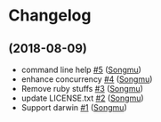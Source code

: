 # Changelog

## [](https://github.com/Songmu/git-set-mtime/compare/4a279fec495c...v0.1.0) (2018-08-09)

* command line help [#5](https://github.com/Songmu/git-set-mtime/pull/5) ([Songmu](https://github.com/Songmu))
* enhance concurrency [#4](https://github.com/Songmu/git-set-mtime/pull/4) ([Songmu](https://github.com/Songmu))
* Remove ruby stuffs [#3](https://github.com/Songmu/git-set-mtime/pull/3) ([Songmu](https://github.com/Songmu))
* update LICENSE.txt [#2](https://github.com/Songmu/git-set-mtime/pull/2) ([Songmu](https://github.com/Songmu))
* Support darwin [#1](https://github.com/Songmu/git-set-mtime/pull/1) ([Songmu](https://github.com/Songmu))
